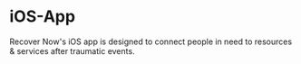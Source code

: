 # iOS-App
Recover Now's iOS app is designed to connect people in need to resources &amp; services after traumatic events.
